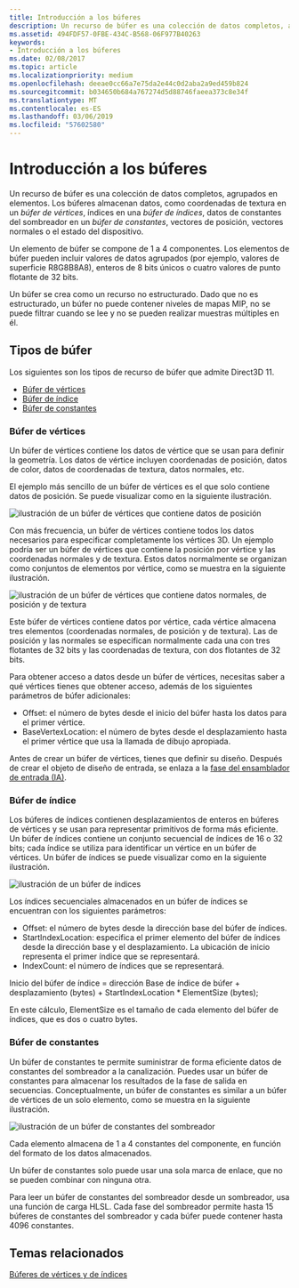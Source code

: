 ```yaml
---
title: Introducción a los búferes
description: Un recurso de búfer es una colección de datos completos, agrupados en elementos.
ms.assetid: 494FDF57-0FBE-434C-B568-06F977B40263
keywords:
- Introducción a los búferes
ms.date: 02/08/2017
ms.topic: article
ms.localizationpriority: medium
ms.openlocfilehash: deeae0cc66a7e75da2e44c0d2aba2a9ed459b824
ms.sourcegitcommit: b034650b684a767274d5d88746faeea373c8e34f
ms.translationtype: MT
ms.contentlocale: es-ES
ms.lasthandoff: 03/06/2019
ms.locfileid: "57602580"
---
```

# <a name="introduction-to-buffers"></a>Introducción a los búferes


Un recurso de búfer es una colección de datos completos, agrupados en elementos. Los búferes almacenan datos, como coordenadas de textura en un *búfer de vértices*, índices en una *búfer de índices*, datos de constantes del sombreador en un *búfer de constantes*, vectores de posición, vectores normales o el estado del dispositivo.

Un elemento de búfer se compone de 1 a 4 componentes. Los elementos de búfer pueden incluir valores de datos agrupados (por ejemplo, valores de superficie R8G8B8A8), enteros de 8 bits únicos o cuatro valores de punto flotante de 32 bits.

Un búfer se crea como un recurso no estructurado. Dado que no es estructurado, un búfer no puede contener niveles de mapas MIP, no se puede filtrar cuando se lee y no se pueden realizar muestras múltiples en él.

## <a name="span-idbuffertypesspanspan-idbuffertypesspanspan-idbuffertypesspanbuffer-types"></a><span id="Buffer_Types"></span><span id="buffer_types"></span><span id="BUFFER_TYPES"></span>Tipos de búfer


Los siguientes son los tipos de recurso de búfer que admite Direct3D 11.

-   [Búfer de vértices](#vertex-buffer)
-   [Búfer de índice](#index-buffer)
-   [Búfer de constantes](#shader-constant-buffer)

### <a name="span-idvertexbufferspanspan-idvertexbufferspanspan-idvertexbufferspanspan-idvertex-bufferspanvertex-buffer"></a><span id="Vertex_Buffer"></span><span id="vertex_buffer"></span><span id="VERTEX_BUFFER"></span><span id="vertex-buffer"></span>Búfer de vértices

Un búfer de vértices contiene los datos de vértice que se usan para definir la geometría. Los datos de vértice incluyen coordenadas de posición, datos de color, datos de coordenadas de textura, datos normales, etc.

El ejemplo más sencillo de un búfer de vértices es el que solo contiene datos de posición. Se puede visualizar como en la siguiente ilustración.

![ilustración de un búfer de vértices que contiene datos de posición](images/d3d10-resources-single-element-vb2.png)

Con más frecuencia, un búfer de vértices contiene todos los datos necesarios para especificar completamente los vértices 3D. Un ejemplo podría ser un búfer de vértices que contiene la posición por vértice y las coordenadas normales y de textura. Estos datos normalmente se organizan como conjuntos de elementos por vértice, como se muestra en la siguiente ilustración.

![ilustración de un búfer de vértices que contiene datos normales, de posición y de textura](images/d3d10-vertex-buffer-element.png)

Este búfer de vértices contiene datos por vértice, cada vértice almacena tres elementos (coordenadas normales, de posición y de textura). Las de posición y las normales se especifican normalmente cada una con tres flotantes de 32 bits y las coordenadas de textura, con dos flotantes de 32 bits.

Para obtener acceso a datos desde un búfer de vértices, necesitas saber a qué vértices tienes que obtener acceso, además de los siguientes parámetros de búfer adicionales:

-   Offset: el número de bytes desde el inicio del búfer hasta los datos para el primer vértice.
-   BaseVertexLocation: el número de bytes desde el desplazamiento hasta el primer vértice que usa la llamada de dibujo apropiada.

Antes de crear un búfer de vértices, tienes que definir su diseño. Después de crear el objeto de diseño de entrada, se enlaza a la [fase del ensamblador de entrada (IA)](input-assembler-stage--ia-.md).

### <a name="span-idindexbufferspanspan-idindexbufferspanspan-idindexbufferspanspan-idindex-bufferspanindex-buffer"></a><span id="Index_Buffer"></span><span id="index_buffer"></span><span id="INDEX_BUFFER"></span><span id="index-buffer"></span>Búfer de índice

Los búferes de índices contienen desplazamientos de enteros en búferes de vértices y se usan para representar primitivos de forma más eficiente. Un búfer de índices contiene un conjunto secuencial de índices de 16 o 32 bits; cada índice se utiliza para identificar un vértice en un búfer de vértices. Un búfer de índices se puede visualizar como en la siguiente ilustración.

![ilustración de un búfer de índices](images/d3d10-index-buffer.png)

Los índices secuenciales almacenados en un búfer de índices se encuentran con los siguientes parámetros:

-   Offset: el número de bytes desde la dirección base del búfer de índices.
-   StartIndexLocation: especifica el primer elemento del búfer de índices desde la dirección base y el desplazamiento. La ubicación de inicio representa el primer índice que se representará.
-   IndexCount: el número de índices que se representará.

Inicio del búfer de índice = dirección Base de índice de búfer + desplazamiento (bytes) + StartIndexLocation \* ElementSize (bytes);

En este cálculo, ElementSize es el tamaño de cada elemento del búfer de índices, que es dos o cuatro bytes.

### <a name="span-idshaderconstantbufferspanspan-idshaderconstantbufferspanspan-idshaderconstantbufferspanspan-idshader-constant-bufferspanconstant-buffer"></a><span id="Shader_Constant_Buffer"></span><span id="shader_constant_buffer"></span><span id="SHADER_CONSTANT_BUFFER"></span><span id="shader-constant-buffer"></span>Búfer de constantes

Un búfer de constantes te permite suministrar de forma eficiente datos de constantes del sombreador a la canalización. Puedes usar un búfer de constantes para almacenar los resultados de la fase de salida en secuencias. Conceptualmente, un búfer de constantes es similar a un búfer de vértices de un solo elemento, como se muestra en la siguiente ilustración.

![ilustración de un búfer de constantes del sombreador](images/d3d10-shader-resource-buffer.png)

Cada elemento almacena de 1 a 4 constantes del componente, en función del formato de los datos almacenados.

Un búfer de constantes solo puede usar una sola marca de enlace, que no se pueden combinar con ninguna otra.

Para leer un búfer de constantes del sombreador desde un sombreador, usa una función de carga HLSL. Cada fase del sombreador permite hasta 15 búferes de constantes del sombreador y cada búfer puede contener hasta 4096 constantes.

## <a name="span-idrelated-topicsspanrelated-topics"></a><span id="related-topics"></span>Temas relacionados


[Búferes de vértices y de índices](vertex-and-index-buffers.md)

 

 




